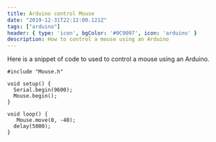 ```yaml
---
title: Arduino control Mouse
date: "2019-12-31T22:12:00.121Z"
tags: ["arduino"]
header: { type: 'icon', bgColor: '#0C9097', icon: 'arduino' }
description: How to control a mouse using an Arduino
---
```


Here is a snippet of code to used to control a mouse using an Arduino.

```
#include "Mouse.h"

void setup() {
  Serial.begin(9600);
  Mouse.begin();
}

void loop() {
   Mouse.move(0, -40);
  delay(5000);
}
```
